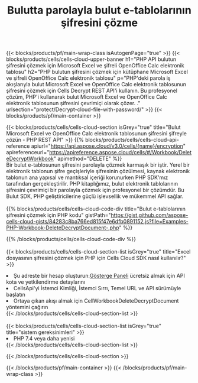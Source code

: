 ﻿---
title:  Bulutta parolayla bulut e-tablolarının şifresini çözme
description:  Microsoft Excel ve OpenOffice Calc için Bulut API'leri ve SDK'ları, bulut dosyalarındaki parolayla şifreyi çözer. Cells Cloud API ile bulut e-tablolarının şifresini çözün. SDK, çeşitli geliştirme dillerini destekler. Bunlar arasında Android, C#, Go, Java, NodeJS, Perl, PHP, Python, Ruby ve Swift bulunur.
---
{{< blocks/products/pf/main-wrap-class isAutogenPage="true" >}}
{{< blocks/products/cells/cells-cloud-upper-banner h1="PHP API bulutun şifresini çözmek için Microsoft Excel ve şifreli OpenOffice Calc elektronik tablosu" h2="PHP bulutun şifresini çözmek için kütüphane Microsoft Excel ve şifreli OpenOffice Calc elektronik tablosu" p="PHP\'deki parola iş akışlarıyla bulut Microsoft Excel ve OpenOffice Calc elektronik tablosunun şifresini çözmek için Cells Decrypt REST API\'i kullanın. Bu profesyonel çözüm, PHP\'i kullanarak bulut Microsoft Excel ve OpenOffice Calc elektronik tablosunun şifresini çevrimiçi olarak çözer. ." urlsection="protect/Decrypt-cloud-file-with-password/" >}}
{{< blocks/products/pf/main-container >}}

{{< blocks/products/cells/cells-cloud-section isGrey="true" title="Bulut Microsoft Excel ve OpenOffice Calc elektronik tablosunun şifresini şifreyle çözün - PHP REST API" >}}
{{% blocks/products/cells/cells-cloud-api-reference apiurl="https://api.aspose.cloud/v3.0/cells/{name}/encryption" apireferenceurl="https://apireference.aspose.cloud/cells/#/Workbook/DeleteDecryptWorkbook" apimethod="DELETE" %}}
<br/>
Bir bulut e-tablosunun şifresini parolayla çözmek karmaşık bir iştir. Yerel bir elektronik tablonun şifre geçişleriyle şifresinin çözülmesi, kaynak elektronik tablonun ana yapısal ve mantıksal içeriği korunurken PHP SDK'mız tarafından gerçekleştirilir. PHP kitaplığımız, bulut elektronik tablolarının şifresini çevrimiçi bir parolayla çözmek için profesyonel bir çözümdür. Bu Bulut SDK, PHP geliştiricilerine güçlü işlevsellik ve mükemmel API sağlar.
<br/>
<br/>
{{% blocks/products/cells/cells-cloud-code-div title="Bulut e-tablolarının şifresini çözmek için PHP kodu" gistPath="https://gist.github.com/aspose-cells-cloud-gists/84283c8ba766ed815f47e6dfb0891152.js?file=Examples-PHP-Workbook-DeleteDecryptDocument-.php" %}}
  
{{% /blocks/products/cells/cells-cloud-code-div %}}
<br/>
<br/>
{{< blocks/products/cells/cells-cloud-section-list isGrey="true" title="Excel dosyasının şifresini çözmek için PHP için Cells Cloud SDK nasıl kullanılır?" >}}
<li> Şu adreste bir hesap oluşturun:<a href="https://dashboard.aspose.cloud/">Gösterge Paneli</a> ücretsiz almak için API kota ve yetkilendirme detaylarını</li>
<li>CellsApi'yi İstemci Kimliği, İstemci Sırrı, Temel URL ve API sürümüyle başlatın</li>
<li>Ortaya çıkan akışı almak için CellWorkbookDeleteDecryptDocument yöntemini çağırın</li>
{{< /blocks/products/cells/cells-cloud-section-list >}}
<br/>
<br/>
{{< blocks/products/cells/cells-cloud-section-list isGrey="true" title="sistem gereksinimleri" >}}
<li>PHP 7.4 veya daha yenisi</li>
{{< /blocks/products/cells/cells-cloud-section-list >}}

{{< /blocks/products/cells/cells-cloud-section >}}

{{< /blocks/products/pf/main-container >}}
{{< /blocks/products/pf/main-wrap-class >}}
